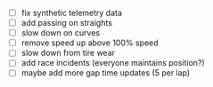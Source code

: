 - [ ] fix synthetic telemetry data
- [ ] add passing on straights
- [ ] slow down on curves
- [ ] remove speed up above 100% speed
- [ ] slow down from tire wear
- [ ] add race incidents (everyone maintains position?)
- [ ] maybe add more gap time updates (5 per lap)